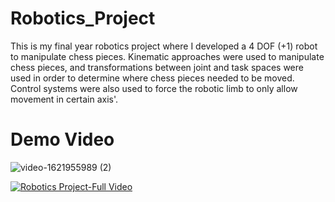 # Robotics_Project
This is my final year robotics project where I developed a 4 DOF (+1) robot to manipulate chess pieces. Kinematic approaches were used to manipulate chess pieces, and transformations between joint and task spaces were used in order to determine where chess pieces needed to be moved. Control systems were also used to force the robotic limb to only allow movement in certain axis'. 

# Demo Video 

![video-1621955989 (2)](https://user-images.githubusercontent.com/69072732/212540087-1282f446-e6ec-43a3-8cae-6cd0fa3d451f.gif)

[![Robotics Project-Full Video](https://img.youtube.com/vi/TOlfFMYv7Fk/0.jpg)](https://www.youtube.com/watch?v=TOlfFMYv7Fk)
